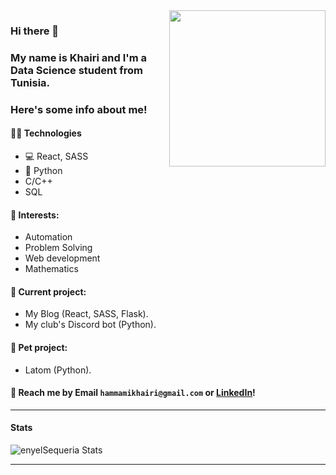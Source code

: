 <img align='right' src='https://user-images.githubusercontent.com/5713670/87202985-820dcb80-c2b6-11ea-9f56-7ec461c497c3.gif' width='250'>
                                                                                                                                  

### Hi there 👋
### My name is Khairi and I'm a Data Science student from Tunisia. 
### Here's some info about me!


#### 👨‍💻 Technologies
* 💻 React, SASS
* 🐍 Python
* C/C++
* SQL

#### 🌱 Interests:
* Automation
* Problem Solving
* Web development
* Mathematics

#### 🔭 Current project: 
- My Blog (React, SASS, Flask).
- My club's Discord bot (Python).

#### 🐾 Pet project: 
- Latom (Python).

#### 💬 Reach me by Email `hammamikhairi@gmail.com` or [LinkedIn](www.linkedin.com/in/khairi-hammami/)!  

---

#### Stats

![enyelSequeria Stats](https://github-readme-stats.vercel.app/api?username=hammamikhairi&show_icons=true&theme=dracula)

---

<!--
Hiiiiiiiiiiiiiiiiiiiiiiiii :)
-->
